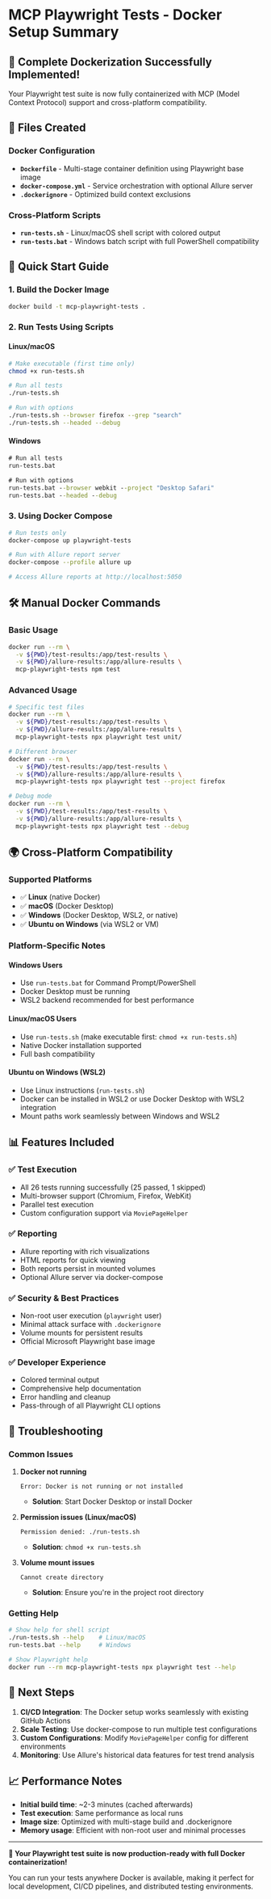 # MCP Playwright Tests - Docker Setup Summary

## 🎉 Complete Dockerization Successfully Implemented!

Your Playwright test suite is now fully containerized with MCP (Model Context Protocol) support and cross-platform compatibility.

## 📁 Files Created

### Docker Configuration
- **`Dockerfile`** - Multi-stage container definition using Playwright base image
- **`docker-compose.yml`** - Service orchestration with optional Allure server
- **`.dockerignore`** - Optimized build context exclusions

### Cross-Platform Scripts
- **`run-tests.sh`** - Linux/macOS shell script with colored output
- **`run-tests.bat`** - Windows batch script with full PowerShell compatibility

## 🚀 Quick Start Guide

### 1. Build the Docker Image
```bash
docker build -t mcp-playwright-tests .
```

### 2. Run Tests Using Scripts

#### Linux/macOS
```bash
# Make executable (first time only)
chmod +x run-tests.sh

# Run all tests
./run-tests.sh

# Run with options
./run-tests.sh --browser firefox --grep "search"
./run-tests.sh --headed --debug
```

#### Windows
```cmd
# Run all tests
run-tests.bat

# Run with options
run-tests.bat --browser webkit --project "Desktop Safari"
run-tests.bat --headed --debug
```

### 3. Using Docker Compose
```bash
# Run tests only
docker-compose up playwright-tests

# Run with Allure report server
docker-compose --profile allure up

# Access Allure reports at http://localhost:5050
```

## 🛠 Manual Docker Commands

### Basic Usage
```bash
docker run --rm \
  -v ${PWD}/test-results:/app/test-results \
  -v ${PWD}/allure-results:/app/allure-results \
  mcp-playwright-tests npm test
```

### Advanced Usage
```bash
# Specific test files
docker run --rm \
  -v ${PWD}/test-results:/app/test-results \
  -v ${PWD}/allure-results:/app/allure-results \
  mcp-playwright-tests npx playwright test unit/

# Different browser
docker run --rm \
  -v ${PWD}/test-results:/app/test-results \
  -v ${PWD}/allure-results:/app/allure-results \
  mcp-playwright-tests npx playwright test --project firefox

# Debug mode
docker run --rm \
  -v ${PWD}/test-results:/app/test-results \
  -v ${PWD}/allure-results:/app/allure-results \
  mcp-playwright-tests npx playwright test --debug
```

## 🌍 Cross-Platform Compatibility

### Supported Platforms
- ✅ **Linux** (native Docker)
- ✅ **macOS** (Docker Desktop)
- ✅ **Windows** (Docker Desktop, WSL2, or native)
- ✅ **Ubuntu on Windows** (via WSL2 or VM)

### Platform-Specific Notes

#### Windows Users
- Use `run-tests.bat` for Command Prompt/PowerShell
- Docker Desktop must be running
- WSL2 backend recommended for best performance

#### Linux/macOS Users
- Use `run-tests.sh` (make executable first: `chmod +x run-tests.sh`)
- Native Docker installation supported
- Full bash compatibility

#### Ubuntu on Windows (WSL2)
- Use Linux instructions (`run-tests.sh`)
- Docker can be installed in WSL2 or use Docker Desktop with WSL2 integration
- Mount paths work seamlessly between Windows and WSL2

## 📊 Features Included

### ✅ Test Execution
- All 26 tests running successfully (25 passed, 1 skipped)
- Multi-browser support (Chromium, Firefox, WebKit)
- Parallel test execution
- Custom configuration support via `MoviePageHelper`

### ✅ Reporting
- Allure reporting with rich visualizations
- HTML reports for quick viewing
- Both reports persist in mounted volumes
- Optional Allure server via docker-compose

### ✅ Security & Best Practices
- Non-root user execution (`playwright` user)
- Minimal attack surface with `.dockerignore`
- Volume mounts for persistent results
- Official Microsoft Playwright base image

### ✅ Developer Experience
- Colored terminal output
- Comprehensive help documentation
- Error handling and cleanup
- Pass-through of all Playwright CLI options

## 🔧 Troubleshooting

### Common Issues

1. **Docker not running**
   ```
   Error: Docker is not running or not installed
   ```
   - **Solution**: Start Docker Desktop or install Docker

2. **Permission issues (Linux/macOS)**
   ```
   Permission denied: ./run-tests.sh
   ```
   - **Solution**: `chmod +x run-tests.sh`

3. **Volume mount issues**
   ```
   Cannot create directory
   ```
   - **Solution**: Ensure you're in the project root directory

### Getting Help
```bash
# Show help for shell script
./run-tests.sh --help    # Linux/macOS
run-tests.bat --help     # Windows

# Show Playwright help
docker run --rm mcp-playwright-tests npx playwright test --help
```

## 🎯 Next Steps

1. **CI/CD Integration**: The Docker setup works seamlessly with existing GitHub Actions
2. **Scale Testing**: Use docker-compose to run multiple test configurations
3. **Custom Configurations**: Modify `MoviePageHelper` config for different environments
4. **Monitoring**: Use Allure's historical data features for test trend analysis

## 📈 Performance Notes

- **Initial build time**: ~2-3 minutes (cached afterwards)
- **Test execution**: Same performance as local runs
- **Image size**: Optimized with multi-stage build and .dockerignore
- **Memory usage**: Efficient with non-root user and minimal processes

---

**🎉 Your Playwright test suite is now production-ready with full Docker containerization!**

You can run your tests anywhere Docker is available, making it perfect for local development, CI/CD pipelines, and distributed testing environments.

